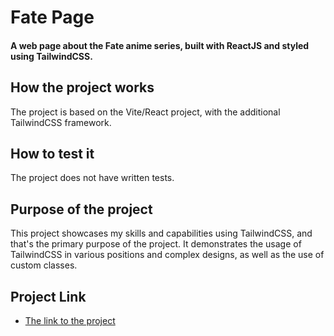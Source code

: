 # Fate Page
#### A web page about the Fate anime series, built with ReactJS and styled using TailwindCSS.

## How the project works
The project is based on the Vite/React project, with the additional TailwindCSS framework.

## How to test it
The project does not have written tests.

## Purpose of the project
This project showcases my skills and capabilities using TailwindCSS, and that's the primary purpose of the project. It demonstrates the usage of TailwindCSS in various positions and complex designs, as well as the use of custom classes.

## Project Link
- [The link to the project](https://fate-series.saifchan.online/)

